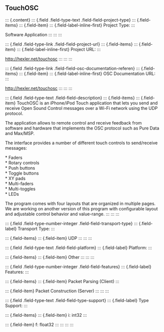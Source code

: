 ## TouchOSC

::: {.content}
::: {.field .field-type-text .field-field-project-type}
::: {.field-items}
::: {.field-item}
::: {.field-label-inline-first}
Project Type:
:::

Software Application
:::
:::
:::

::: {.field .field-type-link .field-field-project-url}
::: {.field-items}
::: {.field-item}
::: {.field-label-inline-first}
Project URL:
:::

<http://hexler.net/touchosc>
:::
:::
:::

::: {.field .field-type-link .field-field-osc-documentation-referen}
::: {.field-items}
::: {.field-item}
::: {.field-label-inline-first}
OSC Documentation URL:
:::

<http://hexler.net/touchosc>
:::
:::
:::

::: {.field .field-type-text .field-field-description}
::: {.field-items}
::: {.field-item}
TouchOSC is an iPhone/iPod Touch application that lets you send and
receive Open Sound Control messages over a Wi-Fi network using the UDP
protocol.

The application allows to remote control and receive feedback from
software and hardware that implements the OSC protocol such as Pure Data
and Max/MSP.

The interface provides a number of different touch controls to
send/receive messages:

\* Faders\
\* Rotary controls\
\* Push buttons\
\* Toggle buttons\
\* XY pads\
\* Multi-faders\
\* Multi-toggles\
\* LEDs

The program comes with four layouts that are organized in multiple
pages. We are working on another version of this program with
configurable layout and adjustable control behavior and value-range.
:::
:::
:::

::: {.field .field-type-number-integer .field-field-transport-type}
::: {.field-label}
Transport Type:
:::

::: {.field-items}
::: {.field-item}
UDP
:::
:::
:::

::: {.field .field-type-text .field-field-platform}
::: {.field-label}
Platform:
:::

::: {.field-items}
::: {.field-item}
Other
:::
:::
:::

::: {.field .field-type-number-integer .field-field-features}
::: {.field-label}
Features:
:::

::: {.field-items}
::: {.field-item}
Packet Parsing (Client)
:::

::: {.field-item}
Packet Construction (Server)
:::
:::
:::

::: {.field .field-type-text .field-field-type-support}
::: {.field-label}
Type Support:
:::

::: {.field-items}
::: {.field-item}
i: int32
:::

::: {.field-item}
f: float32
:::
:::
:::
:::
